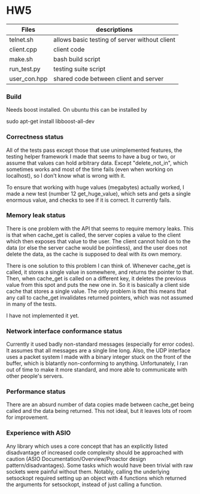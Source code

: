 # HW5

Files | descriptions
--- | ---
telnet.sh | allows basic testing of server without client
client.cpp | client code
make.sh | bash build script
run_test.py | testing suite script
user_con.hpp | shared code between client and server

### Build

Needs boost installed. On ubuntu this can be installed by

sudo apt-get install libboost-all-dev

### Correctness status

All of the tests pass except those that use unimplemented features, the testing helper framework I made that seems to have a bug or two, or assume that values can hold arbitrary data. Except "delete_not_in", which sometimes works and most of the time fails (even when working on localhost), so I don't know what is wrong with it.

To ensure that working with huge values (megabytes) actually worked, I made a new test (number 12 get_huge_value), which sets and gets a single enormous value, and checks to see if it is correct. It currently fails.

### Memory leak status

There is one problem with the API that seems to require memory leaks. This is that when cache_get is called, the server copies a value to the client which then exposes that value to the user. The client cannot hold on to the data (or else the server cache would be pointless), and the user does not delete the data, as the cache is supposed to deal with its own memory.

There is one solution to this problem I can think of. Whenever cache_get is called, it stores a single value in somewhere, and returns the pointer to that. Then, when cache_get is called on a different key, it deletes the previous value from this spot and puts the new one in. So it is basically a client side cache that stores a single value. The only problem is that this means that any call to cache_get invalidates returned pointers, which was not assumed in many of the tests.  

I have not implemented it yet.

### Network interface conformance status

Currently it used badly non-standard messages (especially for error codes). It assumes that all messages are a single line long. Also, the UDP interface uses a packet system I made with a binary integer stuck on the front of the buffer, which is blatantly non-conforming to anything. Unfortunately, I ran out of time to make it more standard, and more able to communicate with other people's servers.

### Performance status

There are an absurd number of data copies made between cache_get being called and the data being returned. This not ideal, but it leaves lots of room for improvement.

### Experience with ASIO

Any library which uses a core concept that has an explicitly listed disadvantage of increased code complexity should be approached with caution (ASIO Documentation/Overview/Proactor design pattern/disadvantages). Some tasks which would have been trivial with raw sockets were painful without them. Notably, calling the underlying setsockopt required setting up an object with 4 functions which returned the arguments for setsockopt, instead of just calling a function.

